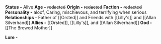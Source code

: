 **Status -** Alive
**Age -** ~~redacted~~
**Origin -** ~~redacted~~
**Faction -** ~~redacted~~
**Personality -** aloof, Caring, mischievous, and terrifying when serious
**Relationships -** Father of [[Orsted]] and Friends with [[Lilly's]] and [[Allan Silverhand]] 
**Allies -** [[Orsted]], [[Lilly's]], and [[Allan Silverhand]] 
**God -** [[The Brewed Mother]]

**Lore -**